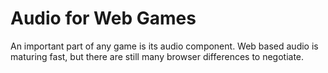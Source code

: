 Audio for Web Games
===================

An important part of any game is its audio component. Web based audio is maturing fast, but there are still many browser differences to negotiate.


